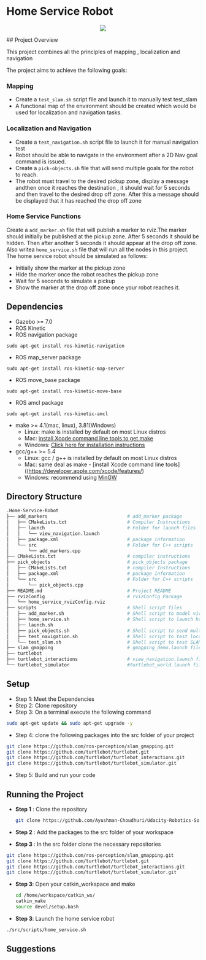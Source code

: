 
# Home Service Robot 
<p align="center">
<img align="center" src="https://github.com/Ayushman-Choudhuri/Udacity-Robotics-Software-Engineer-Nanodegree/blob/main/Home-Service-Robot/Images%20and%20Videos/video.gif">
</p>
## Project Overview 

This project combines all the principles of mapping , localization and navigation

The project aims to achieve the following goals: 

### Mapping

* Create a `test_slam.sh` script file and launch it to manually test test_slam
* A functional map of the environment should be created which would be used for localization and navigation tasks. 

### Localization and Navigation 

* Create a `test_navigation.sh` script file to launch it for manual navigation test 
* Robot should be able to navigate in the environment after a 2D Nav goal command is issued. 
* Create a `pick-objects.sh` file that will send multiple goals for the robot to reach. 
* The robot must travel to the desired pickup zone, display a message andthen once it reaches the destination , it should wait for 5 seconds and then travel to the desired drop off zone. After this a message should be displayed that it has reached the drop off zone

### Home Service Functions 

Create a `add_marker.sh` file that will publish a marker to rviz.The marker should initially be published at the pickup zone. After 5 seconds it should be hidden. Then after another 5 seconds it should appear at the drop off zone.
Also writea `home_service.sh` file that will run all the nodes in this project. The home service robot should be simulated as follows: 

* Initially show the marker at the pickup zone 
* Hide the marker once the robot reaches the pickup zone 
* Wait for 5 seconds to simulate a pickup 
* Show the marker at the drop off zone once your robot reaches it. 


## Dependencies

* Gazebo >= 7.0  
* ROS Kinetic  
* ROS navigation package  
```
sudo apt-get install ros-kinetic-navigation
```
* ROS map_server package  
```
sudo apt-get install ros-kinetic-map-server
```
* ROS move_base package  
```
sudo apt-get install ros-kinetic-move-base
```
* ROS amcl package  
```
sudo apt-get install ros-kinetic-amcl
```

* make >= 4.1(mac, linux), 3.81(Windows)
  * Linux: make is installed by default on most Linux distros
  * Mac: [install Xcode command line tools to get make](https://developer.apple.com/xcode/features/)
  * Windows: [Click here for installation instructions](http://gnuwin32.sourceforge.net/packages/make.htm)
* gcc/g++ >= 5.4
  * Linux: gcc / g++ is installed by default on most Linux distros
  * Mac: same deal as make - [install Xcode command line tools]((https://developer.apple.com/xcode/features/)
  * Windows: recommend using [MinGW](http://www.mingw.org/)


## Directory Structure

``` bash
.Home-Service-Robot
├── add_markers                             # add_marker package
│   ├── CMakeLists.txt                      # Compiler Instructions
│   ├── launch                              # Folder for launch files
│   │   └── view_navigation.launch
│   ├── package.xml                         # package information
│   └── src                                 # Folder for C++ scripts
│       └── add_markers.cpp
├── CMakeLists.txt                          # compiler instructions
├── pick_objects                            # pick_objects package
│   ├── CMakeLists.txt                      # compiler Instructions
│   ├── package.xml                         # package information
│   └── src                                 # Folder for C++ scripts
│       └── pick_objects.cpp
├── README.md                               # Project README
├── rvizConfig                              # rvizConfig Package
│   └── home_service_rvizConfig.rviz
├── scripts                                 # Shell script files
│   ├── add_marker.sh                       # Shell script to model virtual objects
│   ├── home_service.sh                     # Shell script to launch home service robot demo
│   ├── launch.sh                           
│   ├── pick_objects.sh                     # Shell script to send multiple goals
│   ├── test_navigation.sh                  # Shell script to test localization and test_navigation
│   └── test_slam.sh                        # Shell script to test SLAM
├── slam_gmapping                           # gmapping_demo.launch file
├── turtlebot                               
├── turtlebot_interactions                  # view_navigation.launch file
└── turtlebot_simulator                     #turtlebot_world.launch file package


```
## Setup

* Step 1: Meet the Dependencies
* Step 2: Clone repository 
* Step 3: On a terminal execute the following command

```bash
sudo apt-get update && sudo apt-get upgrade -y
```
* Step 4: clone the following packages into the src folder of your project

``` bash
git clone https://github.com/ros-perception/slam_gmapping.git  
git clone https://github.com/turtlebot/turtlebot.git  
git clone https://github.com/turtlebot/turtlebot_interactions.git  
git clone https://github.com/turtlebot/turtlebot_simulator.git  
```

* Step 5: Build and run your code


## Running the Project

* **Step 1** : Clone the repository
  ```bash
  git clone https://github.com/Ayushman-Choudhuri/Udacity-Robotics-Software-Engineer-Nanodegree
  ```
* **Step 2** : Add the packages to the src folder of your workspace

* **Step 3** : In the src folder clone the necessary repositories

```bash
git clone https://github.com/ros-perception/slam_gmapping.git  
git clone https://github.com/turtlebot/turtlebot.git  
git clone https://github.com/turtlebot/turtlebot_interactions.git  
git clone https://github.com/turtlebot/turtlebot_simulator.git
```

* **Step 3**: Open your catkin_workspace and make
  ```bash
  cd /home/workspace/catkin_ws/
  catkin_make
  source devel/setup.bash
  ```

* **Step 3**: Launch the home service robot

```bash 
./src/scripts/home_service.sh
```

## Suggestions
